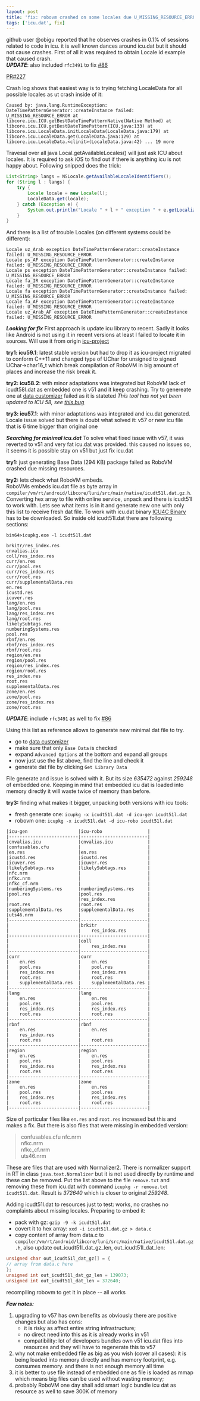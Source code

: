 ```yaml
---
layout: post
title: 'fix: robovm crashed on some locales due U_MISSING_RESOURCE_ERROR'
tags: ['icu.dat', fix]
---
```

github user @obigu reported that he observes crashes in 0.1% of sessions related to code in icu. it is well known dances around icu.dat but it should not cause crashes. First of all it was required to obtain Locale id example that caused crash.  
***UPDATE***: also included `rfc3491` to fix [#86](https://github.com/MobiVM/robovm/issues/86)
<!-- more -->
[PR#227](https://github.com/MobiVM/robovm/pull/227)

Crash log shows that easiest way is to trying fetching LocaleData for all possible locales as ut crash inside of it:
```
Caused by: java.lang.RuntimeException: DateTimePatternGenerator::createInstance failed: U_MISSING_RESOURCE_ERROR at
libcore.icu.ICU.getBestDateTimePatternNative(Native Method) at
libcore.icu.ICU.getBestDateTimePattern(ICU.java:133) at
libcore.icu.LocaleData.initLocaleData(LocaleData.java:179) at
libcore.icu.LocaleData.get(LocaleData.java:129) at
libcore.icu.LocaleData.<clinit>(LocaleData.java:42) ... 19 more
```

Travesal over all java Local.getAvailableLocales() will just ask ICU about locales. It is required to ask iOS to find out if there is anything icu is not happy about. Following snipped does the trick:
```java
List<String> langs = NSLocale.getAvailableLocaleIdentifiers();
for (String l : langs) {
    try {
        Locale locale = new Locale(l);
        LocaleData.get(locale);
    } catch (Exception e) {
        System.out.println("Locale " + l + " exception " + e.getLocalizedMessage());
    }
}
```

And there is a list of trouble Locales (on different systems could be different):
```
Locale uz_Arab exception DateTimePatternGenerator::createInstance failed: U_MISSING_RESOURCE_ERROR
Locale ps_AF exception DateTimePatternGenerator::createInstance failed: U_MISSING_RESOURCE_ERROR
Locale ps exception DateTimePatternGenerator::createInstance failed: U_MISSING_RESOURCE_ERROR
Locale fa_IR exception DateTimePatternGenerator::createInstance failed: U_MISSING_RESOURCE_ERROR
Locale fa exception DateTimePatternGenerator::createInstance failed: U_MISSING_RESOURCE_ERROR
Locale fa_AF exception DateTimePatternGenerator::createInstance failed: U_MISSING_RESOURCE_ERROR
Locale uz_Arab_AF exception DateTimePatternGenerator::createInstance failed: U_MISSING_RESOURCE_ERROR
```

***Looking for fix***
First approach is update icu library to recent. Sadly it looks like Android is not using it in recent versions at least I failed to locate it in sources. Will use it from origin [icu-project](http://site.icu-project.org)

**try1: icu59.1**: latest stable version but had to drop it as icu-project migrated to conform C++11 and changed type of UChar for unsigned to signed UChar→char16_t which break compilation of RoboVM in big amount of places and increase the risk break it.

**try2: icu58.2**: with minor adaptations was integrated but RoboVM lack of icudt58l.dat as embedded one is v51 and it keep crashing. Try to genereate one at [data customizer](http://apps.icu-project.org/datacustom/) failed as it is stateted *This tool has not yet been updated to ICU 58, see [this bug](http://bugs.icu-project.org/trac/ticket/12835)*

**try3: icu57.1**: with minor adaptations was integrated and icu.dat generated. Locale issue solved but there is doubt what solved it: v57 or new icu file that is 6 time bigger than original one

***Searching for minimal icu.dat***
To solve what fixed issue with v57, it was reverted to v51 and very fat icu.dat was provided. this caused no issues so, it seems it is possible stay on v51 but just fix icu.dat

**try1:** just generating Base Data (294 KB) package failed as RoboVM crashed due missing resources.

**try2:** lets check what RoboVM embeds.  
RoboVMs embeds icu.dat file as byte array in `compiler/vm/rt/android/libcore/luni/src/main/native/icudt51l.dat.gz.h`. Converting hex array to file with online service, unpack and there is icudt51l to work with. Lets see what items is in it and generate new one with only this list to receive fresh dat file. To work with icu.dat binary [ICU4C Binary](http://site.icu-project.org/download/57#TOC-ICU4C-Download) has to be downloaded. So inside old icudt51l.dat there are following sections:
```
bin64>icupkg.exe -l icudt51l.dat

brkitr/res_index.res
cnvalias.icu
coll/res_index.res
curr/en.res
curr/pool.res
curr/res_index.res
curr/root.res
curr/supplementalData.res
en.res
icustd.res
icuver.res
lang/en.res
lang/pool.res
lang/res_index.res
lang/root.res
likelySubtags.res
numberingSystems.res
pool.res
rbnf/en.res
rbnf/res_index.res
rbnf/root.res
region/en.res
region/pool.res
region/res_index.res
region/root.res
res_index.res
root.res
supplementalData.res
zone/en.res
zone/pool.res
zone/res_index.res
zone/root.res
```
***UPDATE***: include `rfc3491` as well to fix [#86](https://github.com/MobiVM/robovm/issues/86)


Using this list as reference allows to generate new minimal dat file to try.
* go to [data customizer](http://apps.icu-project.org/datacustom/)
* make sure that only `Base Data` is checked
* expand `Advanced Options` at the bottom and expand all groups
* now just use the list above, find the line and check it
* generate dat file by clicking `Get Library Data`

File generate and issue is solved with it. But its size *635472* against *259248* of embedded one. Keeping in mind that embedded icu dat is loaded into memory directly it will waste twice of memory than before.

**try3:** finding what makes it bigger, unpacking both versions with icu tools:
* fresh generate one: `icupkg -x icudt51l.dat -d icu-gen icudt51l.dat`
* robovm one: `icupkg -x icudt51l.dat -d icu-robo icudt51l.dat`
```
|icu-gen                   |icu-robo                 |
|--------------------------|-------------------------|
|cnvalias.icu              |cnvalias.icu             |
|confusables.cfu           |                         |
|en.res                    |en.res                   |
|icustd.res                |icustd.res               |
|icuver.res                |icuver.res               |
|likelySubtags.res         |likelySubtags.res        |
|nfc.nrm                   |                         |
|nfkc.nrm                  |                         |
|nfkc_cf.nrm               |                         |
|numberingSystems.res      |numberingSystems.res     |
|pool.res                  |pool.res                 |
|                          |res_index.res            |
|root.res                  |root.res                 |
|supplementalData.res      |supplementalData.res     |
|uts46.nrm                 |                         |
|--------------------------|-------------------------|
|                          |brkitr                   |
|                          |    res_index.res        |
|--------------------------|-------------------------|
|                          |coll                     |
|                          |    res_index.res        |
|--------------------------|-------------------------|
|curr                      |curr                     |
|    en.res                |    en.res               |
|    pool.res              |    pool.res             |
|    res_index.res         |    res_index.res        |
|    root.res              |    root.res             |
|    supplementalData.res  |    supplementalData.res |
|--------------------------|-------------------------|
|lang                      |lang                     |
|    en.res                |    en.res               |
|    pool.res              |    pool.res             |
|    res_index.res         |    res_index.res        |
|    root.res              |    root.res             |
|--------------------------|-------------------------|
|rbnf                      |rbnf                     |
|    en.res                |    en.res               |
|    res_index.res         |                         |
|    root.res              |    root.res             |
|--------------------------|-------------------------|
|region                    |region                   |
|    en.res                |    en.res               |
|    pool.res              |    pool.res             |
|    res_index.res         |    res_index.res        |
|    root.res              |    root.res             |
|--------------------------|-------------------------|
|zone                      |zone                     |
|    en.res                |    en.res               |
|    pool.res              |    pool.res             |
|    res_index.res         |    res_index.res        |
|    root.res              |    root.res             |
|--------------------------|-------------------------|
```

Size of particular files like `en.res` and `root.res` increased but this and makes a fix. But there is also files that were missing in embedded version:
>confusables.cfu
nfc.nrm        
nfkc.nrm       
nfkc_cf.nrm    
uts46.nrm      

These are files that are used with Normalizer2. There is normalizer support in RT in class `java.text.Normalizer` but it is not used directly by runtime and these can be removed. Put the list above to the file `remove.txt` and removing these from icu.dat with command `icupkg -r remove.txt icudt51l.dat`. Result is *372640* which is closer to original *259248*.

Adding icudt51l.dat to resources just to test: works, no crashes no complaints about missing locales. Preparing to embed it:
* pack with gz: `gzip -9 -k icudt51l.dat`
* covert it to hex array: `xxd -i icudt51l.dat.gz > data.c`
* copy content of array from data.c to `compiler/vm/rt/android/libcore/luni/src/main/native/icudt51l.dat.gz.h`, also update out_icudt51l_dat_gz_len, out_icudt51l_dat_len:
```c
unsigned char out_icudt51l_dat_gz[] = {
// array from data.c here
};
unsigned int out_icudt51l_dat_gz_len = 139073;
unsigned int out_icudt51l_dat_len = 372640;
```

recompiling robovm to get it in place -- all works

***Few notes:***
1. upgrading to v57 has own benefits as obviously there are positive changes but also has cons:
   - it is risky as affect entire string infrastructure;
   - no direct need into this as it is already works in v51
   - compatibility: lot of developers bundles own v51 icu.dat files into resources and they will have to regenerate this to v57
2. why not make embedded file as big as you wish (cover all cases): it is being loaded into memory directly and has memory footprint, e.g. consumes memory. and there is not enough memory all time
3. it is better to use file instead of embedded one as file is loaded as mmap which means big files can be used without wasting memory;
4. probably RoboVM one day shall add smart logic bundle icu dat as resource as well to save 300K of memory
